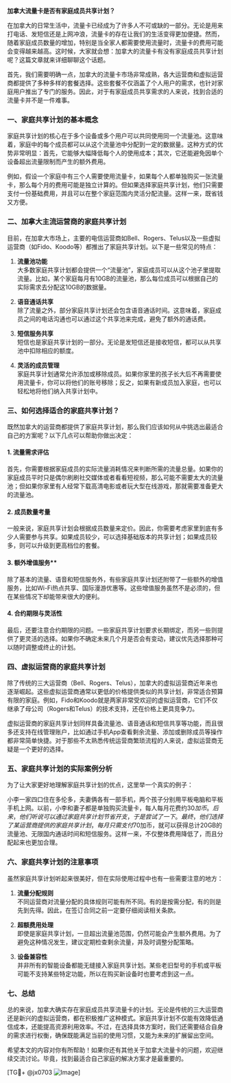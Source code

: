 **加拿大流量卡是否有家庭成员共享计划？**

在加拿大的日常生活中，流量卡已经成为了许多人不可或缺的一部分。无论是用来打电话、发短信还是上网冲浪，流量卡的存在让我们的生活变得更加便捷。然而，随着家庭成员数量的增加，特别是当全家人都需要使用流量时，流量卡的费用可能会变得越来越高。这时候，大家就会想：加拿大的流量卡有没有家庭成员共享计划呢？这篇文章就来详细聊聊这个话题。

首先，我们需要明确一点，加拿大的流量卡市场非常成熟，各大运营商和虚拟运营商都提供了多种多样的套餐选择。这些套餐不仅涵盖了个人用户的需求，也针对家庭用户推出了专门的服务。因此，对于有家庭成员共享需求的人来说，找到合适的流量卡并不是一件难事。

### 一、家庭共享计划的基本概念

家庭共享计划的核心在于多个设备或多个用户可以共同使用同一个流量池。这意味着，家庭中的每个成员都可以从这个流量池中分配到一定的数据量。这种方式的优势非常明显：首先，它能够大幅降低每个人的使用成本；其次，它还能避免因单个设备超出流量限制而产生的额外费用。

例如，假设一个家庭中有三个人需要使用流量卡，如果每个人都单独购买一张流量卡，那么每个月的费用可能是独立计算的。但如果选择家庭共享计划，他们只需要支付一份基础费用，并且可以在整个家庭范围内灵活分配流量。这样一来，既省钱又方便。

### 二、加拿大主流运营商的家庭共享计划

目前，在加拿大市场上，主要的电信运营商如Bell、Rogers、Telus以及一些虚拟运营商（如Fido、Koodo等）都推出了家庭共享计划。以下是一些常见的特点：

1. **流量池功能**  
   大多数家庭共享计划都会提供一个“流量池”，家庭成员可以从这个池子里提取流量。比如，某个家庭每月有10GB的流量池，那么每位成员可以根据自己的实际需求去分配这10GB的数据量。

2. **语音通话共享**  
   除了流量之外，部分家庭共享计划还会包含语音通话时间。这意味着，家庭成员之间的电话沟通也可以通过这个共享池来完成，避免了额外的通话费。

3. **短信服务共享**  
   短信也是家庭共享计划的一部分。无论是发短信还是接收短信，都可以从共享池中扣除相应的额度。

4. **灵活的成员管理**  
   家庭共享计划通常允许添加或移除成员。如果你家里的孩子长大后不再需要使用流量卡，你可以将他们的账号移除；反之，如果有新成员加入家庭，也可以轻松地将他们纳入共享计划中。

### 三、如何选择适合的家庭共享计划？

既然加拿大的运营商都提供了家庭共享计划，那么我们应该如何从中挑选出最适合自己的方案呢？以下几点可以帮助你做出决定：

#### 1. 流量需求评估  
首先，你需要根据家庭成员的实际流量消耗情况来判断所需的流量总量。如果你的家庭成员平时只是偶尔刷刷社交媒体或者看看短视频，那么可能不需要太大的流量池；但如果你家里有人经常下载高清电影或者玩大型在线游戏，那就需要准备更大的流量池。

#### 2. 成员数量考量  
一般来说，家庭共享计划会根据成员数量来定价。因此，你需要考虑家里到底有多少人需要参与共享。如果成员较少，可以选择基础版本的共享计划；如果成员较多，则可以升级到更高档位的套餐。

#### 3. 额外增值服务**  
除了基本的流量、语音和短信服务外，有些家庭共享计划还附带了一些额外的增值服务，比如Wi-Fi热点共享、国际漫游优惠等。这些增值服务虽然不是必须的，但在某些情况下却能带来很大的便利。

#### 4. 合约期限与灵活性  
最后，还要注意合约期限的问题。一些家庭共享计划要求长期绑定，而另一些则提供了更灵活的选择。如果你不确定未来几个月是否会有变动，建议优先选择那种可以随时调整或终止的计划。

### 四、虚拟运营商的家庭共享计划

除了传统的三大运营商（Bell、Rogers、Telus），加拿大的虚拟运营商近年来也逐渐崛起。这些虚拟运营商通常以更低的价格提供类似的共享计划，非常适合预算有限的家庭。例如，Fido和Koodo就是两家非常受欢迎的虚拟运营商，它们不仅继承了母公司（Rogers和Telus）的技术支持，还在价格上更具竞争力。

虚拟运营商的家庭共享计划同样具备流量池、语音通话和短信共享等功能，而且很多还支持在线管理账户，比如通过手机App查看剩余流量、添加或删除成员等操作都非常简单快捷。对于那些不太熟悉传统运营商繁琐流程的人来说，虚拟运营商无疑是一个更好的选择。

### 五、家庭共享计划的实际案例分析

为了让大家更好地理解家庭共享计划的优点，这里举一个真实的例子：

小李一家四口住在多伦多，夫妻俩各有一部手机，两个孩子分别用平板电脑和平板手机上网。以前，小李和妻子都是单独购买流量卡，每人每月花费约$30加币。后来，他们听说可以通过家庭共享计划节省开支，于是尝试了一下。最终，他们选择了某运营商提供的家庭共享计划，每月只需支付$70加币，就可以获得总计20GB的流量池、无限国内通话时间和短信服务。这样一来，不仅整体费用降低了，而且分配起来也更加合理。

### 六、家庭共享计划的注意事项

虽然家庭共享计划听起来很美好，但在实际使用过程中也有一些需要注意的地方：

1. **流量分配规则**  
   不同运营商对流量分配的具体规则可能有所不同。有的是按需分配，有的则是先到先得。因此，在签订合同之前一定要仔细阅读相关条款。

2. **超额费用处理**  
   即使是家庭共享计划，一旦超出流量池范围，仍然可能会产生额外费用。为了避免这种情况发生，建议定期检查剩余流量，并及时调整分配策略。

3. **设备兼容性**  
   并非所有的智能设备都能无缝接入家庭共享计划。某些老旧型号的手机或平板可能不支持某些特定功能，所以在购买新设备时也要考虑到这一点。

### 七、总结

总的来说，加拿大确实存在家庭成员共享流量卡的计划。无论是传统的三大运营商还是新兴的虚拟运营商，都在积极推广这种模式。家庭共享计划不仅能有效降低通信成本，还能提高资源利用效率。不过，在选择具体方案时，我们还需要结合自身的需求进行权衡，确保既能满足当前的使用习惯，又能为未来的扩展留出空间。

希望本文的内容对你有所帮助！如果你还有其他关于加拿大流量卡的问题，欢迎继续交流讨论。毕竟，找到最适合自己家庭的解决方案才是最重要的。

[TG💪+ @jx0703 ![Image](https://github.com/user-attachments/assets/dbca1d08-cadb-493c-b0ec-ad6f7a83f270)]
